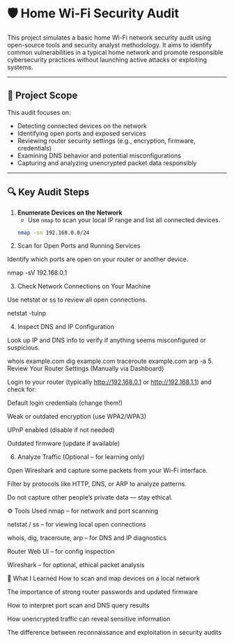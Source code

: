 # 🛡️ Home Wi-Fi Security Audit

This project simulates a basic home Wi-Fi network security audit using open-source tools and security analyst methodology. It aims to identify common vulnerabilities in a typical home network and promote responsible cybersecurity practices without launching active attacks or exploiting systems.

---

## 🧭 Project Scope

This audit focuses on:
- Detecting connected devices on the network
- Identifying open ports and exposed services
- Reviewing router security settings (e.g., encryption, firmware, credentials)
- Examining DNS behavior and potential misconfigurations
- Capturing and analyzing unencrypted packet data responsibly

---

## 🔍 Key Audit Steps

1. **Enumerate Devices on the Network**
   - Use `nmap` to scan your local IP range and list all connected devices.
   ```bash
   nmap -sn 192.168.0.0/24
2. Scan for Open Ports and Running Services

Identify which ports are open on your router or another device.

nmap -sV 192.168.0.1

3. Check Network Connections on Your Machine

Use netstat or ss to review all open connections.

netstat -tulnp

4. Inspect DNS and IP Configuration

Look up IP and DNS info to verify if anything seems misconfigured or suspicious.

whois example.com
dig example.com
traceroute example.com
arp -a
5. Review Your Router Settings (Manually via Dashboard)

Login to your router (typically http://192.168.0.1 or http://192.168.1.1) and check for:

Default login credentials (change them!)

Weak or outdated encryption (use WPA2/WPA3)

UPnP enabled (disable if not needed)

Outdated firmware (update if available)

6. Analyze Traffic (Optional – for learning only)

Open Wireshark and capture some packets from your Wi-Fi interface.

Filter by protocols like HTTP, DNS, or ARP to analyze patterns.

Do not capture other people’s private data — stay ethical.

⚙️ Tools Used
nmap – for network and port scanning

netstat / ss – for viewing local open connections

whois, dig, traceroute, arp – for DNS and IP diagnostics

Router Web UI – for config inspection

Wireshark – for optional, ethical packet analysis

🧠 What I Learned
How to scan and map devices on a local network

The importance of strong router passwords and updated firmware

How to interpret port scan and DNS query results

How unencrypted traffic can reveal sensitive information

The difference between reconnaissance and exploitation in security audits

